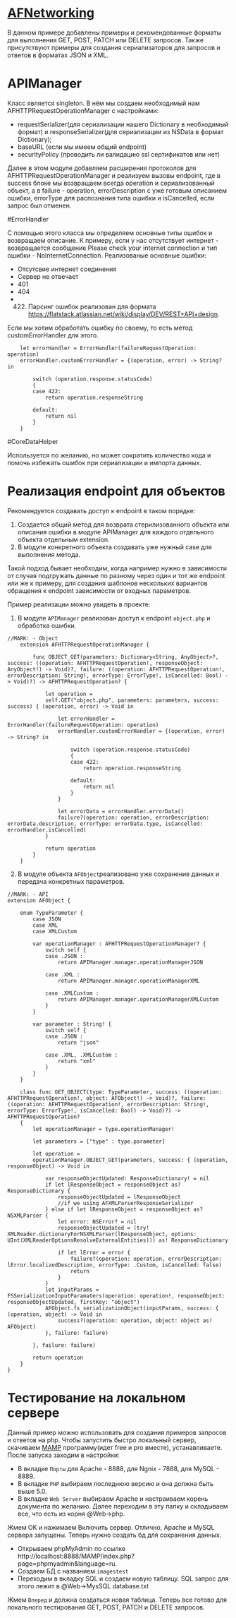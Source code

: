 # [AFNetworking](https://github.com/MagicalPanda/MagicalRecord)

В данном примере добавлены примеры и рекомендованные форматы для выполнения GET, POST, PATCH или DELETE запросов. Также присутствуют примеры для создания сериализаторов для запросов и ответов в форматах JSON и XML. 

# APIManager

Класс является singleton. В нём мы создаем необходимый нам AFHTTPRequestOperationManager с настройками:
* requestSerializer(для сериализации нашего Dictionary в необходимый формат) и responseSerializer(для сериализации из NSData в формат Dictionary);
* baseURL (если мы имеем общий endpoint)
* securityPolicy (проводить ли валидацию ssl сертификатов или нет)

Далее в этом модуле добавляем расширения протоколов для AFHTTPRequestOperationManager и реализуем вызовы endpoint, где в success блоке мы возвращаем всегда operation и сериализованный объект, а в failure - operation, errorDescription с уже готовым описанием ошибки, errorType для распознания типа ошибки и isCancelled, если запрос был отменен. 

#ErrorHandler

С помощью этого класса мы определяем основные типы ошибок и возвращаем описание. К примеру, если у нас отсутствует интернет - возвращается сообщение Please check your internet connection и тип ошибки - NoInternetConnection. Реализованые основные ошибки:
* Отсутсвие интернет соединения
* Сервер не отвечает
* 401
* 404
* 422. Парсинг ошибок реализован для формата https://flatstack.atlassian.net/wiki/display/DEV/REST+API+design.

Если мы хотим обработать ошибку по своему, то есть метод customErrorHandler для этого.


```
    let errorHandler = ErrorHandler(failureRequestOperation: operation)
    errorHandler.customErrorHandler = {(operation, error) -> String? in

        switch (operation.response.statusCode)
        {
        case 422:
            return operation.responseString

        default:
            return nil
        }
    }
```

#CoreDataHelper

Используется по желанию, но может сократить количество кода и помочь избежать ошибок при сериализации и импорта данных. 

# Реализация endpoint для объектов

Рекомендуется создавать доступ к endpoint в таком порядке:
1. Создается общий метод для возврата стерилизованного объекта или описания ошибки в модуле APIManager для каждого отдельного объекта отдельным extension. 
2. В модуле конкретного объекта создавать уже нужный case для выполнения метода. 

Такой подход бывает необходим, когда например нужно в зависимости от случая подгружать данные по разному через один и тот же endpoint или же к примеру, для создания шаблонов нескольких вариантов обращения к endpoint зависимости от входных параметров.

Пример реализации можно увидеть в проекте:

1. В модуле ```APIManager``` реализован доступ к endpoint ```object.php``` и обработка ошибки.

```
//MARK: - Object
    extension AFHTTPRequestOperationManager {

        func OBJECT_GET(parameters: Dictionary<String, AnyObject>?, success: ((operation: AFHTTPRequestOperation!, responseObject: AnyObject!) -> Void)?, failure: ((operation: AFHTTPRequestOperation!, errorDescription: String!, errorType: ErrorType!, isCancelled: Bool) -> Void)?) -> AFHTTPRequestOperation? {
            
            let operation =
            self.GET("object.php", parameters: parameters, success: success) { (operation, error) -> Void in
                
                let errorHandler = ErrorHandler(failureRequestOperation: operation)
                errorHandler.customErrorHandler = {(operation, error) -> String? in

                    switch (operation.response.statusCode)
                    {
                    case 422:
                        return operation.responseString

                    default:
                        return nil
                    }
                }
                
                let errorData = errorHandler.errorData()
                failure?(operation: operation, errorDescription: errorData.description, errorType: errorData.type, isCancelled: errorHandler.isCancelled)
            }
            
            return operation
        }
    }
```

2. В модуле объекта ```AFObject```реализовано уже сохранение данных и передача конкретных параметров.

```
//MARK: - API
extension AFObject {
    
    enum TypeParameter {
        case JSON
        case XML
        case XMLCustom
        
        var operationManager : AFHTTPRequestOperationManager? {
            switch self {
            case .JSON :
                return APIManager.manager.operationManagerJSON
                
            case .XML :
                return APIManager.manager.operationManagerXML
                
            case .XMLCustom :
                return APIManager.manager.operationManagerXMLCustom
            }
        }
        
        var parameter : String! {
            switch self {
            case .JSON :
                return "json"
                
            case .XML, .XMLCustom :
                return "xml"
            }
        }
    }
    
    class func GET_OBJECT(type: TypeParameter, success: ((operation: AFHTTPRequestOperation!, object: AFObject!) -> Void)?, failure: ((operation: AFHTTPRequestOperation!, errorDescription: String!, errorType: ErrorType!, isCancelled: Bool) -> Void)?) -> AFHTTPRequestOperation?
    {
        let operationManager = type.operationManager!
        
        let parameters = ["type" : type.parameter]
        
        let operation =
        operationManager.OBJECT_GET(parameters, success: { (operation, responseObject) -> Void in
            
            var responseObjectUpdated: ResponseDictionary! = nil
            if let lResponseObject = responseObject as? ResponseDictionary {
                responseObjectUpdated = lResponseObject
                //if we using AFXMLParserResponseSerializer
            } else if let lResponseObject = responseObject as? NSXMLParser {
                let error: NSError? = nil
                responseObjectUpdated = (try! XMLReader.dictionaryForNSXMLParser(lResponseObject, options: UInt(XMLReaderOptionsResolveExternalEntities))) as! ResponseDictionary
                
                if let lError = error {
                    failure?(operation: operation, errorDescription: lError.localizedDescription, errorType: .Custom, isCancelled: false)
                    return
                }
            }
            let inputParams = FSSerializationInputParamaters(operation: operation!, responseObject: responseObjectUpdated, firstKey: "object")
            AFObject.fs_serializationObject(inputParams, success: { (operation, object) -> Void in
                success?(operation: operation, object: object as! AFObject)
            }, failure: failure)

        }, failure: failure)
        
        return operation
    }
}
```

# Тестирование на локальном сервере

Данный пример можно использовать для создания примеров запросов и ответов на php. Чтобы запустить быстро локальный сервер, скачиваем [MAMP](https://www.mamp.info/en/downloads/) программу(идет free и pro вместе), устанавливаете. После запуска заходим в настройки:
* В вкладке ```Порты``` для Apache - 8888, для Ngnix - 7888, для MySQL - 8889.  
* В вкладке ```PHP``` выбираем последнюю версию и она должна быть выше 5.0.
* В вкладке ```Web Server``` выбираем Apache и настраиваем корень документа по желанию. Далее переходим в эту папку и складываем все, что есть из корня @Web->php.

Жмем OK и нажимаем Включить сервер. Отлично, Apache и MySQL сервера запущены. Теперь нужно создать бд для сохранения данных. 

* Открываем phpMyAdmin по ссылке http://localhost:8888/MAMP/index.php?page=phpmyadmin&language=ru.
* Создаем БД с названием ```imagestest```
* Переходим в вкладку SQL и создаем новую таблицу. SQL запрос для этого лежит в @Web->MysSQL database.txt

Жмем ```Вперед``` и должна создаться новая таблица. Теперь все готово для локального тестирования GET, POST, PATCH и DELETE запросов.
